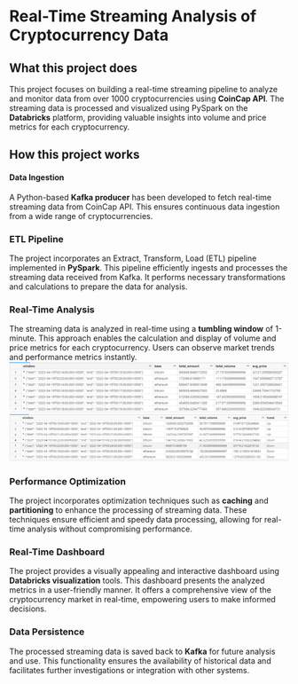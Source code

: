 # Real-Time Streaming Analysis of Cryptocurrency Data
## What this project does
This project focuses on building a real-time streaming pipeline to analyze and monitor data from over 1000 cryptocurrencies using **CoinCap API**. The streaming data is processed and visualized using PySpark on the **Databricks** platform, providing valuable insights into volume and price metrics for each cryptocurrency.
## How this project works
#### Data Ingestion
A Python-based **Kafka producer** has been developed to fetch real-time streaming data from CoinCap API. This ensures continuous data ingestion from a wide range of cryptocurrencies.

### ETL Pipeline
The project incorporates an Extract, Transform, Load (ETL) pipeline implemented in **PySpark**. This pipeline efficiently ingests and processes the streaming data received from Kafka. It performs necessary transformations and calculations to prepare the data for analysis.

### Real-Time Analysis
The streaming data is analyzed in real-time using a **tumbling window** of 1-minute. This approach enables the calculation and display of volume and price metrics for each cryptocurrency. Users can observe market trends and performance metrics instantly.
![Viz](Image/Viz.png)
![Trend](Image/Trend.png)

### Performance Optimization
The project incorporates optimization techniques such as **caching** and **partitioning** to enhance the processing of streaming data. These techniques ensure efficient and speedy data processing, allowing for real-time analysis without compromising performance.

### Real-Time Dashboard
The project provides a visually appealing and interactive dashboard using **Databricks visualization** tools. This dashboard presents the analyzed metrics in a user-friendly manner. It offers a comprehensive view of the cryptocurrency market in real-time, empowering users to make informed decisions.

### Data Persistence
The processed streaming data is saved back to **Kafka** for future analysis and use. This functionality ensures the availability of historical data and facilitates further investigations or integration with other systems.


